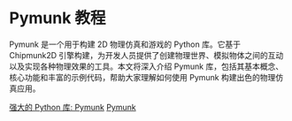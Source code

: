 # Pymunk 教程

Pymunk 是一个用于构建 2D 物理仿真和游戏的 Python 库。它基于 Chipmunk2D 引擎构建，为开发人员提供了创建物理世界、模拟物体之间的互动以及实现各种物理效果的工具。本文将深入介绍 Pymunk 库，包括其基本概念、核心功能和丰富的示例代码，帮助大家理解如何使用 Pymunk 构建出色的物理仿真应用。

<seealso>
<category ref="ref_docs">
    <a href="https://mp.weixin.qq.com/s/_oeWjwFHS5FXLNmd-6tXpw">强大的 Python 库: Pymunk</a>
</category>
<category ref="ref_github">
    <a href="https://github.com/viblo/pymunk">Pymunk</a>
</category>
<category ref="ref_issues">
</category>
<category ref="ref_hf">
</category>
<category ref="ref_ms">
</category>
</seealso>